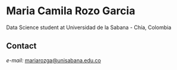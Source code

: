 # Maria Camila Rozo Garcia 

Data Science student at
Universidad de la Sabana - Chía, Colombia 

## Contact
*e-mail:* mariarozga@unisabana.edu.co



